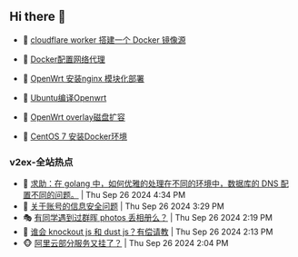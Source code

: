 ## Hi there 👋

<!--
**dkyg666/dkyg666** is a ✨ _special_ ✨ repository because its `README.md` (this file) appears on your GitHub profile.

Here are some ideas to get you started:

- 🔭 I’m currently working on ...
- 🌱 I’m currently learning ...
- 👯 I’m looking to collaborate on ...
- 🤔 I’m looking for help with ...
- 💬 Ask me about ...
- 📫 How to reach me: ...
- 😄 Pronouns: ...
- ⚡ Fun fact: ...
-->

<!-- BLOG-POST-LIST:START -->
- 🦩 [cloudflare worker 搭建一个 Docker 镜像源](http://blog.1996099.xyz/archives/cloudflare-worker-da-jian-yi-ge-docker-jing-xiang-zhan) 

- 🚦 [Docker配置网络代理](http://blog.1996099.xyz/archives/dockerpei-zhi-wang-luo-dai-li) 

- 🫶 [OpenWrt 安装nginx 模块化部署](http://blog.1996099.xyz/archives/openwrt-an-zhuang-nginx-mo-kuai-hua-bu-shu) 

- 🦄 [Ubuntu编译Openwrt](http://blog.1996099.xyz/archives/ubuntuzi-bian-yi-openwrt) 

- 🐻 [OpenWrt overlay磁盘扩容](http://blog.1996099.xyz/archives/openwrt-overlay) 

- 🤖 [CentOS 7 安装Docker环境](http://blog.1996099.xyz/archives/centos-docker) 
<!-- BLOG-POST-LIST:END -->

### v2ex-全站热点
<!-- v2ex:START -->
- 🥸 [求助：在 golang 中，如何优雅的处理在不同的环境中，数据库的 DNS 配置不同的问题。](https://www.v2ex.com/t/1076144#reply5) | Thu Sep 26 2024 4:34 PM
- 🤗 [关于账号的信息安全问题](https://www.v2ex.com/t/1076136#reply1) | Thu Sep 26 2024 3:29 PM
- 🎭 [有同学遇到过群晖 photos 丢相册么？](https://www.v2ex.com/t/1076124#reply9) | Thu Sep 26 2024 2:19 PM
- 🥷 [谁会 knockout js 和 dust js？有偿请教](https://www.v2ex.com/t/1076122#reply1) | Thu Sep 26 2024 2:13 PM
- 🐵 [阿里云部分服务又挂了？](https://www.v2ex.com/t/1076121#reply1) | Thu Sep 26 2024 2:04 PM<!-- v2ex:END -->

